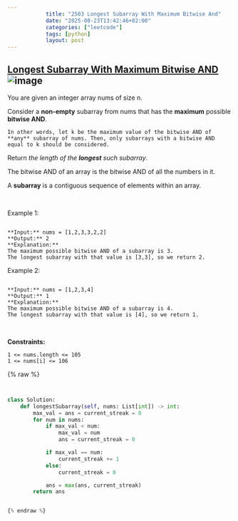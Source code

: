 ```yaml
---
            title: "2503 Longest Subarray With Maximum Bitwise And"
            date: "2025-08-23T13:42:46+02:00"
            categories: ["leetcode"]
            tags: [python]
            layout: post
---
```

            
## [Longest Subarray With Maximum Bitwise AND](https://leetcode.com/problems/longest-subarray-with-maximum-bitwise-and) ![image](https://img.shields.io/badge/Difficulty-Medium-orange)

You are given an integer array nums of size n.

Consider a **non-empty** subarray from nums that has the **maximum** possible **bitwise AND**.

	In other words, let k be the maximum value of the bitwise AND of **any** subarray of nums. Then, only subarrays with a bitwise AND equal to k should be considered.

Return *the length of the **longest** such subarray*.

The bitwise AND of an array is the bitwise AND of all the numbers in it.

A **subarray** is a contiguous sequence of elements within an array.

 

Example 1:

```

**Input:** nums = [1,2,3,3,2,2]
**Output:** 2
**Explanation:**
The maximum possible bitwise AND of a subarray is 3.
The longest subarray with that value is [3,3], so we return 2.

```

Example 2:

```

**Input:** nums = [1,2,3,4]
**Output:** 1
**Explanation:**
The maximum possible bitwise AND of a subarray is 4.
The longest subarray with that value is [4], so we return 1.

```

 

**Constraints:**

	1 <= nums.length <= 105
	1 <= nums[i] <= 106

{% raw %}


```python


class Solution:
    def longestSubarray(self, nums: List[int]) -> int:
        max_val = ans = current_streak = 0
        for num in nums:
            if max_val < num:
                max_val = num
                ans = current_streak = 0

            if max_val == num:
                current_streak += 1
            else:
                current_streak = 0

            ans = max(ans, current_streak)
        return ans   


{% endraw %}
```
